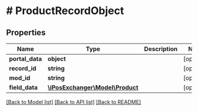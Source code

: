 # # ProductRecordObject

## Properties

Name | Type | Description | Notes
------------ | ------------- | ------------- | -------------
**portal_data** | **object** |  | [optional]
**record_id** | **string** |  | [optional]
**mod_id** | **string** |  | [optional]
**field_data** | [**\iPosExchanger\Model\Product**](Product.md) |  | [optional]

[[Back to Model list]](../../README.md#models) [[Back to API list]](../../README.md#endpoints) [[Back to README]](../../README.md)
